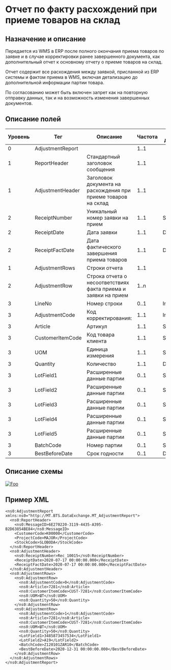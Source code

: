 # Отчет по факту расхождений при приеме товаров на склад

## Назначение и описание
Передается из WMS в ERP после полного окончания приема товаров по заявке и в случае корректировки ранее завершенного документа, как дополнительный отчет к основному отчету о приеме товаров на склад.

Отчет содержит все расхождения между заявкой, присланной из ERP системы и фактом приема в WMS, включая детализацию до дополнительной информации партии товара.

По согласованию может быть включен запрет как на повторную отправку данных, так и на возможность изменения завершенных документов.

## Описание полей

Уровень | Тег | Описание | Частота | Тип данных | Размер поля | Комментарий
--------|-----|----------|---------|------------|-------------|------------
0       | AdjustmentReport |                                                          | 1..1           |            |             |            
1       | ReportHeader     | Стандартный заголовок сообщения                                | 1..1    |            |              | Общая структура сообщения
1       | AdjustmentHeader | Заголовок документа на расхождения при приеме товаров на склад | 1..1    |            |              |
2       | ReceiptNumber    | Уникальный номер заявки на прием                               | 1..1    | String     | 50          | 
2       | ReceiptDate      | Дата заявки                                                    | 1..1    | DateTime   |              |
2       | ReceiptFactDate  | Дата фактического завершения приема товаров                    | 1..1    | DateTime   |              |
1       | AdjustmentRows   | Строки отчета                                                  | 1..1    |            |              |
2       | AdjustmentRow    | Строка отчета о несоответствиях факта приема и заявки на прием | 1..n    |            |              |
3       | LineNo           | Номер строки                                                   | 0..1    | Integer    |              |
3       | AdjustmentCode   | Код корректирования:                                           | 1..1    | Integer    |              | 0 – Недостача<br />1 - Излишек
3       | Article          | Артикул                                                        | 1..1    | String     | 100         |
3       | CustomerItemCode | Код товара клиента                                             | 1..1    | String     | 100         |
3       | UOM              | Единица измерения                                              | 1..1    | String     | 10          |
3       | Quantity         | Количество                                                     | 1..1    | Decimal    |             |
3       | LotField1        | Расширенные данные партии                                      | 0..1    | String     | 100         |
3       | LotField2        | Расширенные данные партии                                      | 0..1    | String     | 100         |
3       | LotField3        | Расширенные данные партии                                      | 0..1    | String     | 100         |
3       | LotField4        | Расширенные данные партии                                      | 0..1    | String     | 100         |
3       | LotField5        | Расширенные данные партии                                      | 0..1    | String     | 100         |
3       | BatchCode        | Номер партии                                                   | 0..1    | String     | 100         |
3       | BestBeforeDate   | Срок годности                                                  | 0..1    | DateTime   |             |

## Описание схемы
<a href="https://github.com/MajorTerminal/MTXML/blob/master/XSD/MT_AdjustmentReport.xsd" rel="XSD">![Foo](https://user-images.githubusercontent.com/22858622/134012526-73d1b128-a2cd-4d14-8a13-10f81a57c04f.png)</a>

## Пример XML
```
<ns0:AdjustmentReport xmlns:ns0="http://MT.BTS.DataExchange.MT_AdjustmentReport">
  <ns0:ReportHeader>
    <ns0:MessageID>6E270220-3119-4435-A395-B2D63854BE84</ns0:MessageID>
    <CustomerCode>К00000</CustomerCode>
    <ProjectCode>MAJOR</ProjectCode>
    <StockCode>SLOBODA</StockCode>
  </ns0:ReportHeader>
  <ns0:AdjustmentHeader>
    <ns0:ReceiptNumber>Rec_10015</ns0:ReceiptNumber>
    <ReceiptDate>2020-07-17 00:00:00.000</ReceiptDate>
    <ReceiptFactDate>2020-07-17 00:00:00.000</ReceiptFactDate>
  </ns0:AdjustmentHeader>
  <ns0:AdjustmentRows>
    <ns0:AdjustmentRow>
      <ns0:AdjustmentCode>0</ns0:AdjustmentCode>
      <ns0:Article>7281</ns0:Article>
      <ns0:CustomerItemCode>CUST-7281</ns0:CustomerItemCode>
      <ns0:UOM>ШТ</ns0:UOM>
      <ns0:Quantity>50</ns0:Quantity>
    </ns0:AdjustmentRow>
    <ns0:AdjustmentRow>
      <ns0:AdjustmentCode>1</ns0:AdjustmentCode>
      <ns0:Article>7281</ns0:Article>
      <ns0:CustomerItemCode>CUST-7281</ns0:CustomerItemCode>
      <ns0:UOM>ШТ</ns0:UOM>
      <ns0:Quantity>50</ns0:Quantity>
      <LotField1>3485873457534</LotField1>
      <LotField2>A19</LotField2>
	  <BatchCode>Z120101ZAR10</BatchCode>
	  <BestBeforeDate>2020-12-31 00:00:00.000</BestBeforeDate>
    </ns0:AdjustmentRow>
  </ns0:AdjustmentRows>
</ns0:AdjustmentReport>
```
